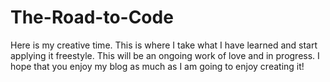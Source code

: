 # The-Road-to-Code
Here is my creative time. This is where I take what I have learned
and start applying it freestyle. This will be an ongoing work of love
and in progress. I hope that you enjoy my blog as much as I am going
to enjoy creating it!